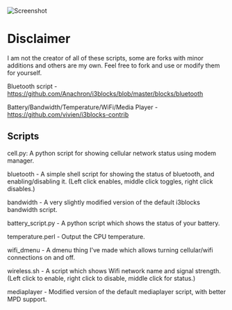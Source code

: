 ![Screenshot](https://i.imgur.com/4rCdcgE.png)


Disclaimer
==========

I am not the creator of all of these scripts, some are forks with minor additions and others are my own.
Feel free to fork and use or modify  them for yourself. 



Bluetooth script - https://github.com/Anachron/i3blocks/blob/master/blocks/bluetooth


Battery/Bandwidth/Temperature/WiFi/Media Player - https://github.com/vivien/i3blocks-contrib


Scripts
-------

cell.py: A python script for showing cellular network status using modem manager.


bluetooth - A simple shell script for showing the status of bluetooth, and enabling/disabling it. (Left click enables, middle click toggles, right click disables.)


bandwidth - A very slightly modified version of the default i3blocks bandwidth script. 


battery_script.py - A python script which shows the status of your battery.


temperature.perl - Output the CPU temperature.


wifi_dmenu - A dmenu thing I've made which allows turning cellular/wifi connections on and off.


wireless.sh - A script which shows Wifi network name and signal strength. (Left click to enable, right click to disable, middle click for status.)


mediaplayer - Modified version of the default mediaplayer script, with better MPD support.
